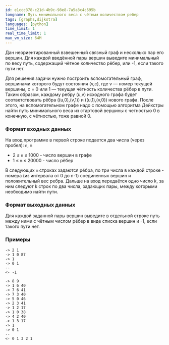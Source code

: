 ```yaml
---
id: e1ccc378-c21d-4b9c-98e8-7a5a3c4c595b
longname: Путь минимального веса c чётным количеством ребер
tags: [graphs,dijkstra]
languages: [python]
time_limit: 1
real_time_limit: 1
max_vm_size: 64M
---
```


Дан неориентированный взвешенный связный граф и несколько пар его вершин.
Для каждой введённой пары вершин выведите минимальный по весу путь, содержащий чётное количество рёбер, или -1, если такого пути нет.

Для решения задачи нужно построить вспомогательный граф, вершинами которого будут состояния (v,c), где v — номер текущей вершины, c = 0 или 1 — текущая чётность количества рёбер в пути.
Таким образом, каждому ребру (u,v) исходного графа будет соответствовать рёбра ((u,0),(v,1)) и ((u,1),(v,0)) нового графа.
После этого, на вспомогательном графе надо с помощью алгоритма Дейкстры найти путь минимального веса из стартовой вершины с четностью 0 в конечную, с чётностью, тоже равной 0.

### Формат входных данных

На вход программе в первой строке подается два числа (через пробел): `n`, `m`

- 2 ≤ `n` ≤ 1000 - число вершин в графе
- 1 ≤ `m` ≤ 20000 - число рёбер

В следующих `m` строках задаются рёбра, по три числа в каждой строке - номера (из интервала от 0 до n-1) соединенных вершин и положительный вес ребра.
Дальше на вход передаётся одно число k, за ним следуют k строк по два числа, задающих пары, между которыми необходимо найти пути.

### Формат выходных данных

Для каждой заданной пары вершин выведите в отдельной строке путь между ними с чётным числом рёбер в виде списка вершин и -1, если такого пути нет.

### Примеры
```
-> 2 1
-> 1 0 87
-> 1
-> 0 1
--
<- -1
```

```
-> 8 9
-> 1 6 40
-> 7 6 41
-> 7 3 40
-> 5 0 46
-> 2 3 41
-> 1 2 17
-> 1 0 38
-> 4 2 40
-> 1 3 17
-> 1
-> 0 1
--
<- 0 1 3 2 1
```
